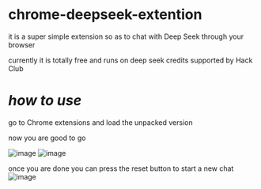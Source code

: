 # chrome-deepseek-extention


it is a super simple extension so as to chat with Deep Seek through your browser

currently it is totally free and runs on deep seek credits supported by Hack Club

# *how to use*

go to Chrome extensions and load the unpacked version

now you are good to go

![image](https://github.com/user-attachments/assets/c70009aa-5329-4c4e-8d64-29e25b5116dc)
![image](https://github.com/user-attachments/assets/fdcaef9b-cf8a-41bc-88b8-9258633a088c)




once you are done you can press the reset button to start a new chat
![image](https://github.com/user-attachments/assets/2198a026-a25b-4751-8ebb-40998a49cb39)


